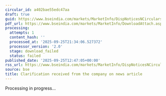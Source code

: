```yaml
---
circular_id: a402bae55edc47aa
draft: true
guid: https://www.bseindia.com/markets/MarketInfo/DispNoticesNCirculars.aspx?Noticeid={DA6752C6-A86E-4D0E-BAD4-4E59F826EADD}&noticeno=20250925-36&dt=09/25/2025&icount=36&totcount=65&flag=0
pdf_url: https://www.bseindia.com/markets/MarketInfo/DownloadAttach.aspx?id=20250925-36&attachedId=
processing:
  attempts: 1
  content_hash: ''
  processed_at: '2025-09-25T21:34:06.527372'
  processor_version: '2.0'
  stage: download_failed
  status: failed
published_date: '2025-09-25T12:47:05+00:00'
rss_url: https://www.bseindia.com/markets/MarketInfo/DispNoticesNCirculars.aspx?Noticeid={DA6752C6-A86E-4D0E-BAD4-4E59F826EADD}&noticeno=20250925-36&dt=09/25/2025&icount=36&totcount=65&flag=0
source: bse
title: Clarification received from the company on news article
---
```


Processing in progress...
